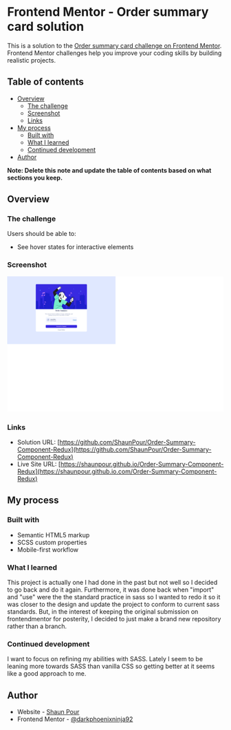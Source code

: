 # Frontend Mentor - Order summary card solution

This is a solution to the [Order summary card challenge on Frontend Mentor](https://www.frontendmentor.io/challenges/order-summary-component-QlPmajDUj). Frontend Mentor challenges help you improve your coding skills by building realistic projects. 

## Table of contents

- [Overview](#overview)
  - [The challenge](#the-challenge)
  - [Screenshot](#screenshot)
  - [Links](#links)
- [My process](#my-process)
  - [Built with](#built-with)
  - [What I learned](#what-i-learned)
  - [Continued development](#continued-development)
- [Author](#author)

**Note: Delete this note and update the table of contents based on what sections you keep.**

## Overview

### The challenge

Users should be able to:

- See hover states for interactive elements

### Screenshot

![Screenshot](screenshot/order-summary.png)

### Links

- Solution URL: [https://github.com/ShaunPour/Order-Summary-Component-Redux](https://github.com/ShaunPour/Order-Summary-Component-Redux)
- Live Site URL: [https://shaunpour.github.io/Order-Summary-Component-Redux](https://shaunpour.github.io.com/Order-Summary-Component-Redux)

## My process

### Built with

- Semantic HTML5 markup
- SCSS custom properties
- Mobile-first workflow

### What I learned

This project is actually one I had done in the past but not well so I decided to go back and do it again. Furthermore, it was done back when "import" and "use" were the the standard practice in sass so I wanted to redo it so it was closer to the design and update the project to conform to current sass standards. But, in the interest of keeping the original submission on frontendmentor for posterity, I decided to just make a brand new repository rather than a branch.

### Continued development

I want to focus on refining my abilities with SASS. Lately I seem to be leaning more towards SASS than vanilla CSS so getting better at it seems like a good approach to me.

## Author

- Website - [Shaun Pour](https://shaunpour.github.io)
- Frontend Mentor - [@darkphoenixninja92](https://www.frontendmentor.io/profile/DarkPhoenixNinja92)
